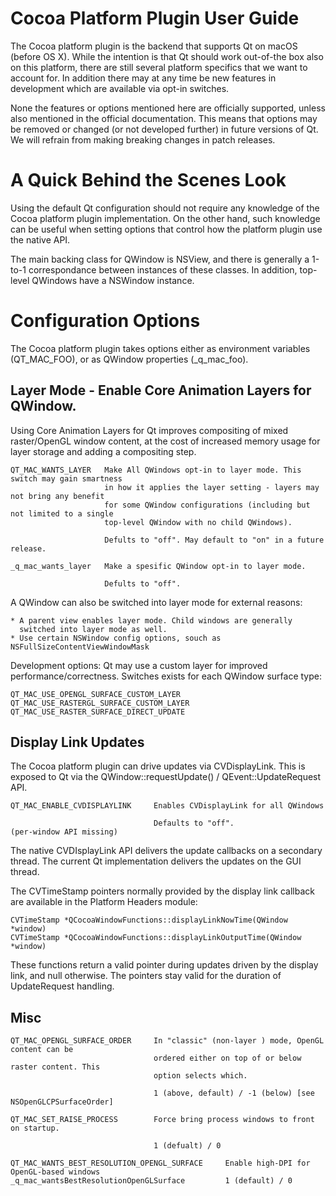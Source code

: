 Cocoa Platform Plugin User Guide
=======================================================

The Cocoa platform plugin is the backend that supports Qt on macOS (before OS X).
While the intention is that Qt should work out-of-the box also on this platform,
there are still several platform specifics that we want to account for. In
addition there may at any time be new features in development which are available
via opt-in switches.

None the features or options mentioned here are officially supported, unless also
mentioned in the official documentation. This means that options may be removed
or changed (or not developed further) in future versions of Qt. We will refrain
from making breaking changes in patch releases.

A Quick Behind the Scenes Look
=======================================================

Using the default Qt configuration should not require any knowledge of the Cocoa
platform plugin implementation. On the other hand, such knowledge can be useful
when setting options that control how the platform plugin use the native API.

The main backing class for QWindow is NSView, and there is generally a 1-to-1
correspondance between instances of these classes. In addition, top-level
QWindows have a NSWindow instance.

Configuration Options
=======================================================

The Cocoa platform plugin takes options either as environment variables (QT_MAC_FOO),
or as QWindow properties (_q_mac_foo).

Layer Mode - Enable Core Animation Layers for QWindow.
--------------------------------------------------------

Using Core Animation Layers for Qt improves compositing of mixed raster/OpenGL window
content, at the cost of increased memory usage for layer storage and adding a
compositing step.

    QT_MAC_WANTS_LAYER   Make All QWindows opt-in to layer mode. This switch may gain smartness
                         in how it applies the layer setting - layers may not bring any benefit
                         for some QWindow configurations (including but not limited to a single
                         top-level QWindow with no child QWindows).

                         Defults to "off". May default to "on" in a future release.

    _q_mac_wants_layer   Make a spesific QWindow opt-in to layer mode.

                         Defults to "off".

A QWindow can also be switched into layer mode for external reasons:

    * A parent view enables layer mode. Child windows are generally
      switched into layer mode as well.
    * Use certain NSWindow config options, souch as NSFullSizeContentViewWindowMask

Development options: Qt may use a custom layer for improved performance/correctness.
Switches exists for each QWindow surface type:

    QT_MAC_USE_OPENGL_SURFACE_CUSTOM_LAYER
    QT_MAC_USE_RASTERGL_SURFACE_CUSTOM_LAYER
    QT_MAC_USE_RASTER_SURFACE_DIRECT_UPDATE

Display Link Updates
--------------------------------------------------------

The Cocoa platform plugin can drive updates via CVDisplayLink. This is exposed to Qt
via the QWindow::requestUpdate() / QEvent::UpdateRequest API.

    QT_MAC_ENABLE_CVDISPLAYLINK     Enables CVDisplayLink for all QWindows

                                    Defaults to "off".
    (per-window API missing)

The native CVDIsplayLink API delivers the update callbacks on a secondary thread.
The current Qt implementation delivers the updates on the GUI thread.

The CVTimeStamp pointers normally provided by the display link callback are
available in the Platform Headers module:

    CVTimeStamp *QCocoaWindowFunctions::displayLinkNowTime(QWindow *window)
    CVTimeStamp *QCocoaWindowFunctions::displayLinkOutputTime(QWindow *window)

These functions return a valid pointer during updates driven by the display
link, and null otherwise. The pointers stay valid for the duration of UpdateRequest
handling.


Misc
--------------------------------------------------------

    QT_MAC_OPENGL_SURFACE_ORDER     In "classic" (non-layer ) mode, OpenGL content can be
                                    ordered either on top of or below raster content. This
                                    option selects which.

                                    1 (above, default) / -1 (below) [see NSOpenGLCPSurfaceOrder]

    QT_MAC_SET_RAISE_PROCESS        Force bring process windows to front on startup.

                                    1 (defualt) / 0

    QT_MAC_WANTS_BEST_RESOLUTION_OPENGL_SURFACE     Enable high-DPI for OpenGL-based windows
    _q_mac_wantsBestResolutionOpenGLSurface         1 (default) / 0
